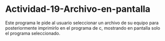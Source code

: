 # Actividad-19-Archivo-en-pantalla
Este programa le pide al usuario seleccionar un archivo de su equipo para posteriormente imprimirlo en el programa de c, mostrando en pantalla solo el programa seleccionado. 
